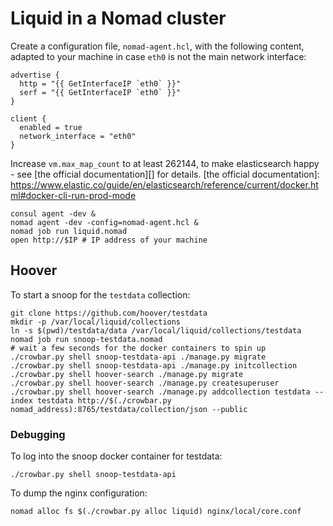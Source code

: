 # Liquid in a Nomad cluster
Create a configuration file, `nomad-agent.hcl`, with the following content,
adapted to your machine in case `eth0` is not the main network interface:

```hcl
advertise {
  http = "{{ GetInterfaceIP `eth0` }}"
  serf = "{{ GetInterfaceIP `eth0` }}"
}

client {
  enabled = true
  network_interface = "eth0"
}
```

Increase `vm.max_map_count` to at least 262144, to make elasticsearch happy -
see [the official documentation][] for details.
[the official documentation]: https://www.elastic.co/guide/en/elasticsearch/reference/current/docker.html#docker-cli-run-prod-mode


```shell
consul agent -dev &
nomad agent -dev -config=nomad-agent.hcl &
nomad job run liquid.nomad
open http://$IP # IP address of your machine
```

## Hoover
To start a snoop for the `testdata` collection:
```shell
git clone https://github.com/hoover/testdata
mkdir -p /var/local/liquid/collections
ln -s $(pwd)/testdata/data /var/local/liquid/collections/testdata
nomad job run snoop-testdata.nomad
# wait a few seconds for the docker containers to spin up
./crowbar.py shell snoop-testdata-api ./manage.py migrate
./crowbar.py shell snoop-testdata-api ./manage.py initcollection
./crowbar.py shell hoover-search ./manage.py migrate
./crowbar.py shell hoover-search ./manage.py createsuperuser
./crowbar.py shell hoover-search ./manage.py addcollection testdata --index testdata http://$(./crowbar.py nomad_address):8765/testdata/collection/json --public
```

### Debugging
To log into the snoop docker container for testdata:
```shell
./crowbar.py shell snoop-testdata-api
```

To dump the nginx configuration:
```shell
nomad alloc fs $(./crowbar.py alloc liquid) nginx/local/core.conf
```
